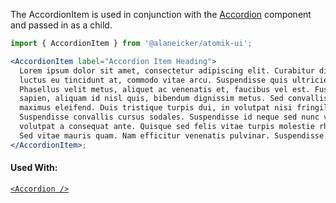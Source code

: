 The AccordionItem is used in conjunction with the [Accordion](/#/Content/Accordion) component and passed in as a child.

```jsx
import { AccordionItem } from '@alaneicker/atomik-ui';

<AccordionItem label="Accordion Item Heading">
  Lorem ipsum dolor sit amet, consectetur adipiscing elit. Curabitur diam justo,
  luctus eu tincidunt at, commodo vitae arcu. Suspendisse quis ultricies diam.
  Phasellus velit metus, aliquet ac venenatis et, faucibus vel est. Fusce erat
  sapien, aliquam id nisl quis, bibendum dignissim metus. Sed convallis nibh vel
  maximus eleifend. Duis tristique turpis dui, in volutpat nisi fringilla et.
  Suspendisse convallis cursus sodales. Suspendisse id neque sed nunc volutpat
  volutpat a consequat ante. Quisque sed felis vitae turpis molestie rhoncus.
  Sed vitae mauris quam. Nam efficitur venenatis pulvinar. Suspendisse potenti.
</AccordionItem>;
```

#### Used With:

[`<Accordion />`](/#/Content/Accordion)
